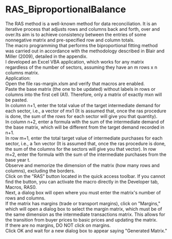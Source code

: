 # RAS_BiproportionalBalance
The RAS method is a well-known method for data reconciliation. It is an iterative process that adjusts rows and columns back and forth, over and over.Its aim is to achieve consistency between the entries of some nonnegative matrix and pre-specified row and column totals.  
The macro programming that performs the biproportional fitting method was carried out in accordance with the methodology described in Blair and Miller (2009), detailed in the appendix.  
I developed an Excel VBA application, which works for any matrix regardless of the number of sectors, assuming they have an m rows x n columns matrix.  
Application:  
Open the file ras-margin.xlsm and verify that macros are enabled.  
Paste the base matrix (the one to be updated) without labels in rows or columns into the first cell (A1). Therefore, only a matrix of exactly mxn will be pasted.  
In column n+1, enter the total value of the target intermediate demand for each sector, i.e., a vector of mx1 (It is assumed that, once the ras procedure is done, the sum of the rows for each sector will give you that quantity).  
In column n+2, enter a formula with the sum of the intermediate demand of the base matrix, which will be different from the target demand recorded in n+1.  
In row m+1, enter the total target value of intermediate purchases for each sector, i.e., a 1xn vector (It is assumed that, once the ras procedure is done, the sum of the columns for the sectors will give you that vector).
In row m+2, enter the formula with the sum of the intermediate purchases from the base year t.  
Observe and memorize the dimension of the matrix (how many rows and columns), excluding the borders.  
Click on the "RAS" button located in the quick access toolbar. If you cannot find the button, you can activate the macro directly in the Developer tab, Macros, RAS0.  
Next, a dialog box will open where you must enter the matrix's number of rows and columns.  
If the matrix has margins (trade or transport margins), click on "Margins," which will open a dialog box to select the margin matrix, which must be of the same dimension as the intermediate transactions matrix. This allows for the transition from buyer prices to basic prices and updating the matrix.  
If there are no margins, DO NOT click on margins.  
Click OK and wait for a new dialog box to appear saying "Generated Matrix."  

